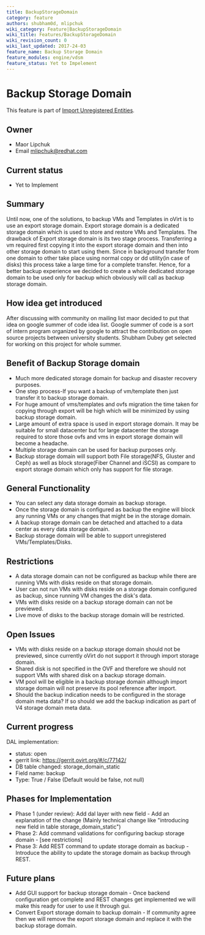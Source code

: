 ```yaml
---
title: BackupStorageDomain
category: feature
authors: shubham0d, mlipchuk
wiki_category: Feature|BackupStorageDomain
wiki_title: Features/BackupStorageDomain
wiki_revision_count: 0
wiki_last_updated: 2017-24-03
feature_name: Backup Storage Domain
feature_modules: engine/vdsm
feature_status: Yet to Impelement
--- 
```


# Backup Storage Domain

This feature is part of [Import Unregistered Entities](/develop/release-management/features/storage/importunregisteredentities/).

## Owner

* Maor Lipchuk
* Email <mlipchuk@redhat.com>

## Current status

* Yet to Implement

## Summary

Until now, one of the solutions, to backup VMs and Templates in oVirt is to use an export storage domain.
Export storage domain is a dedicated storage domain which is used to store and restore VMs and Templates.
The drawback of Export storage domain is its two stage process. Transferring a vm required first copying it into the export storage domain and then into other storage domain to start using them. Since in background transfer from one domain to other take place using normal copy or dd utility(in case of disks) this process take a large time for a complete transfer. Hence, for a better backup experience we decided to create a whole dedicated storage domain to be used only for backup which obviously will call as backup storage domain.

## How idea get introduced

After discussing with community on mailing list maor decided to put that idea on google summer of code idea list. Google summer of code is a sort of intern program organized by google to attract the contribution on open source projects between university students. Shubham Dubey get selected for working on this project for whole summer.

## Benefit of Backup Storage domain

* Much more dedicated storage domain for backup and disaster recovery purposes.
* One step process-If you want a backup of vm/template then just transfer it to backup storage domain.
* For huge amount of vms/templates and ovfs migration the time taken for copying through export will be high which will be minimized by using backup storage domain.
* Large amount of extra space is used in export storage domain. It may be suitable for small datacenter but for large datacenter the storage required to store those ovfs and vms in export storage domain will become a headache.
* Multiple storage domain can be used for backup purposes only.
* Backup storage domain will support both File storage(NFS, Gluster and Ceph) as well as block storage(Fiber Channel and iSCSI) as compare to export storage domain which only has support for file storage.

## General Functionality

* You can select any data storage domain as backup storage.
* Once the storage domain is configured as backup the engine will block any running VMs or any changes that might be in the storage domain.
* A backup storage domain can be detached and attached to a data center as every data storage domain.
* Backup storage domain will be able to support unregistered VMs/Templates/Disks.

## Restrictions

* A data storage domain can not be configured as backup while there are running VMs with disks reside on that storage domain.
* User can not run VMs with disks reside on a storage domain configured as backup, since running VM changes the disk's data.
* VMs with disks reside on a backup storage domain can not be previewed.
* Live move of disks to the backup storage domain will be restricted.

## Open Issues

* VMs with disks reside on a backup storage domain should not be previewed, since currently oVirt do not support it through import storage domain.
* Shared disk is not specified in the OVF and therefore we should not support VMs with shared disk on a backup storage domain.
* VM pool will be eligible in a backup storage domain although import storage domain will not preserve its pool reference after import.
* Should the backup indication needs to be configured in the storage domain meta data? If so should we add the backup indication as part of V4 storage domain meta data.

## Current progress

DAL implementation:
*  status: open
*  gerrit link: https://gerrit.ovirt.org/#/c/77142/
*  DB table changed: storage_domain_static
*  Field name: backup
*  Type: True / False (Default would be false, not null)

## Phases for Implementation

* Phase 1 (under review): Add dal layer with new field - Add an explanation of the change (Mainly technical change like "introducing new field in table storage_domain_static")
* Phase 2: Add command validations for configuring backup storage domain - [see restrictions]
* Phase 3: Add REST command to update storage domain as backup - Introduce the ability to update the storage domain as backup through REST.

## Future plans

* Add GUI support for backup storage domain - Once backend configuration get complete and REST changes get implemented we will make this ready for user to use it through gui.
* Convert Export storage domain to backup domain - If community agree then we will remove the export storage domain and replace it with the backup storage domain.

